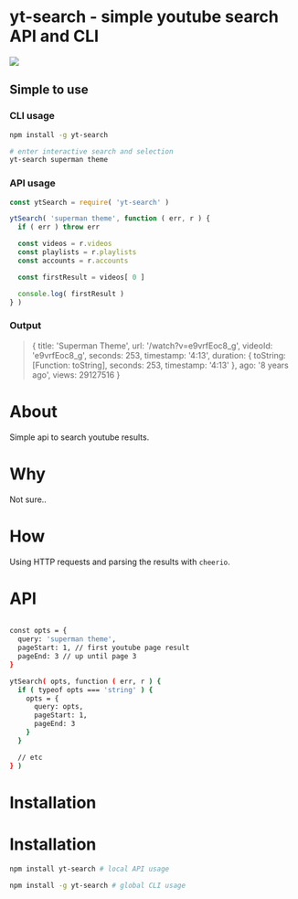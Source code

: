 #  yt-search - simple youtube search API and CLI

![](https://thumbs.gfycat.com/ContentShockingCuttlefish-size_restricted.gif)

## Simple to use

### CLI usage
```bash
npm install -g yt-search

# enter interactive search and selection
yt-search superman theme
```

### API usage
```js
const ytSearch = require( 'yt-search' )

ytSearch( 'superman theme', function ( err, r ) {
  if ( err ) throw err

  const videos = r.videos
  const playlists = r.playlists
  const accounts = r.accounts

  const firstResult = videos[ 0 ]

  console.log( firstResult )
} )
```

### Output
> {
>   title: 'Superman Theme',
>   url: '/watch?v=e9vrfEoc8_g',
>   videoId: 'e9vrfEoc8_g',
>   seconds: 253,
>   timestamp: '4:13',
>   duration: {
>     toString: [Function: toString],
>     seconds: 253,
>     timestamp: '4:13'
>   },
>   ago: '8 years ago',
>   views: 29127516
> }

# About
Simple api to search youtube results.

# Why
Not sure..

# How
Using HTTP requests and parsing the results with `cheerio`.

# API
```bash

const opts = {
  query: 'superman theme',
  pageStart: 1, // first youtube page result
  pageEnd: 3 // up until page 3
}

ytSearch( opts, function ( err, r ) {
  if ( typeof opts === 'string' ) {
    opts = {
      query: opts,
      pageStart: 1,
      pageEnd: 3
    }
  }

  // etc
} )
```

# Installation
# Installation
```bash
npm install yt-search # local API usage
```

```bash
npm install -g yt-search # global CLI usage
```

